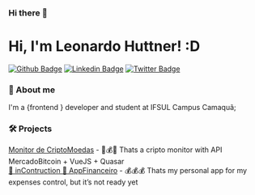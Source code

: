 ### Hi there 👋

# Hi, I'm Leonardo Huttner! :D

[![Github Badge](https://img.shields.io/badge/-Github-000?style=flat-square&logo=Github&logoColor=white&link=https://github.com/leonardohuttner)](https://github.com/leonardohuttner)
[![Linkedin Badge](https://img.shields.io/badge/-LinkedIn-blue?style=flat-square&logo=Linkedin&logoColor=white&link=https://www.linkedin.com/in/leonardo-huttner/)](https://www.linkedin.com/in/leonardo-huttner/)
[![Twitter Badge](https://img.shields.io/badge/-Twitter-1ca0f1?style=flat-square&labelColor=1ca0f1&logo=twitter&logoColor=white&link=https://twitter.com/leonardohutner)](https://twitter.com/leonardohutner)

### 👀 About me
I'm a {frontend } developer and student at IFSUL Campus Camaquã;

### 🛠 Projects
[Monitor de CriptoMoedas](https://leonardohuttner.github.io/monitorpage/) - 💸💰🚀 Thats a cripto monitor with API MercadoBitcoin + VueJS + Quasar
<br>
[ 🚧 inContruction 🚧 AppFinanceiro](https://github.com/leonardohuttner/app-financeiro) - 💰💰💰 Thats my personal app for my expenses control, but it’s not ready yet
<br>

<!-- 
**leonardohuttner/leonardohuttner** is a ✨ _special_ ✨ repository because its `README.md` (this file) appears on your GitHub profile.

Here are some ideas to get you started:

- 🔭 I’m currently working on ...
- 🌱 I’m currently learning ...
- 👯 I’m looking to collaborate on ...
- 🤔 I’m looking for help with ...
- 💬 Ask me about ...
- 📫 How to reach me: ...
- 😄 Pronouns: ...
- ⚡ Fun fact: ...
-->
